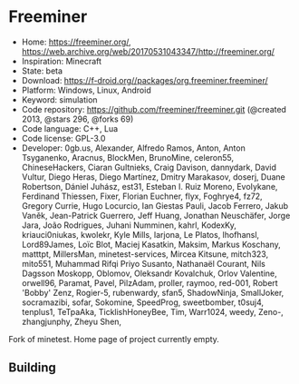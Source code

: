 # Freeminer

- Home: https://freeminer.org/, https://web.archive.org/web/20170531043347/http://freeminer.org/
- Inspiration: Minecraft
- State: beta
- Download: https://f-droid.org//packages/org.freeminer.freeminer/
- Platform: Windows, Linux, Android
- Keyword: simulation
- Code repository: https://github.com/freeminer/freeminer.git (@created 2013, @stars 296, @forks 69)
- Code language: C++, Lua
- Code license: GPL-3.0
- Developer: 0gb.us, Alexander, Alfredo Ramos, Anton, Anton Tsyganenko, Aracnus, BlockMen, BrunoMine, celeron55, ChineseHackers, Ciaran Gultnieks, Craig Davison, dannydark, David Vultur, Diego Heras, Diego Martínez, Dmitry Marakasov, doserj, Duane Robertson, Dániel Juhász, est31, Esteban I. Ruiz Moreno, EvoIykane, Ferdinand Thiessen, Fixer, Florian Euchner, flyx, Foghrye4, fz72, Gregory Currie, Hugo Locurcio, Ian Giestas Pauli, Jacob Ferrero, Jakub Vaněk, Jean-Patrick Guerrero, Jeff Huang, Jonathan Neuschäfer, Jorge Jara, João Rodrigues, Juhani Numminen, kahrl, KodexKy, kriauci0niukas, kwolekr, Kyle Mills, larjona, Le Platos, lhofhansl, Lord89James, Loïc Blot, Maciej Kasatkin, Maksim, Markus Koschany, matttpt, MillersMan, minetest-services, Mircea Kitsune, mitch323, mito551, Muhammad Rifqi Priyo Susanto, Nathanaël Courant, Nils Dagsson Moskopp, Oblomov, Oleksandr Kovalchuk, Orlov Valentine, orwell96, Paramat, Pavel, PilzAdam, proller, raymoo, red-001, Robert 'Bobby' Zenz, Rogier-5, rubenwardy, sfan5, ShadowNinja, SmallJoker, socramazibi, sofar, Sokomine, SpeedProg, sweetbomber, t0suj4, tenplus1, TeTpaAka, TicklishHoneyBee, Tim, Warr1024, weedy, Zeno-, zhangjunphy, Zheyu Shen, ‮

Fork of minetest. Home page of project currently empty. 

## Building

